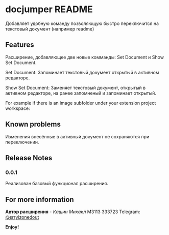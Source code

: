 # docjumper README

Добавляет удобную команду позволяющую быстро переключится на текстовый документ (например readme)

## Features

Расширение, добавляющее две новые комманды: Set Document и Show Set Document.

Set Document: Запоминает текстовый документ открытый в активном редакторе.

Show Set Document: Заменяет текстовый документ, открытый в активном редакторе, на ранее запомненый и запоминает открытый.

For example if there is an image subfolder under your extension project workspace:

## Known problems

Изменения внесённые в активный документ не сохраняются при переключении.

## Release Notes

### 0.0.1

Реализован базовый функционал расширения.

## For more information

**Автор расширения** - *Кашин Михаил* М3113 333723
Telegram: [@srryizonedout](https://t.me/srryizonedout/)

**Enjoy!**
